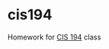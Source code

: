 cis194
======

Homework for [CIS 194][ci] class


  [ci]: http://www.seas.upenn.edu/~cis194/spring13/index.html
